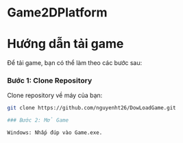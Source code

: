 ﻿# Game2DPlatform
# Hướng dẫn tải game

Để tải game, bạn có thể làm theo các bước sau:

### Bước 1: Clone Repository

Clone repository về máy của bạn:

```bash
git clone https://github.com/nguyenht26/DowLoadGame.git

### Bước 2: Mở Game

Windows: Nhấp đúp vào Game.exe.
